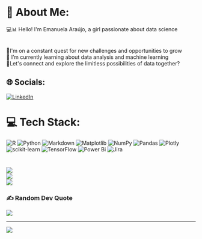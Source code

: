 # 💫 About Me:
💻📊 Hello! I'm Emanuela Araújo, a girl passionate about data science<br><br><br>💞️I'm on a constant quest for new challenges and opportunities to grow<br>💞️ I’m currently learning about data analysis and machine learning<br>💞️Let's connect and explore the limitless possibilities of data together?


## 🌐 Socials:
[![LinkedIn](https://img.shields.io/badge/LinkedIn-%230077B5.svg?logo=linkedin&logoColor=white)](https://www.linkedin.com/in/emanuela-araújo-datascience/) 

# 💻 Tech Stack:
![R](https://img.shields.io/badge/r-%23276DC3.svg?style=for-the-badge&logo=r&logoColor=white) ![Python](https://img.shields.io/badge/python-3670A0?style=for-the-badge&logo=python&logoColor=ffdd54) ![Markdown](https://img.shields.io/badge/markdown-%23000000.svg?style=for-the-badge&logo=markdown&logoColor=white) ![Matplotlib](https://img.shields.io/badge/Matplotlib-%23ffffff.svg?style=for-the-badge&logo=Matplotlib&logoColor=black) ![NumPy](https://img.shields.io/badge/numpy-%23013243.svg?style=for-the-badge&logo=numpy&logoColor=white) ![Pandas](https://img.shields.io/badge/pandas-%23150458.svg?style=for-the-badge&logo=pandas&logoColor=white) ![Plotly](https://img.shields.io/badge/Plotly-%233F4F75.svg?style=for-the-badge&logo=plotly&logoColor=white) ![scikit-learn](https://img.shields.io/badge/scikit--learn-%23F7931E.svg?style=for-the-badge&logo=scikit-learn&logoColor=white) ![TensorFlow](https://img.shields.io/badge/TensorFlow-%23FF6F00.svg?style=for-the-badge&logo=TensorFlow&logoColor=white) ![Power Bi](https://img.shields.io/badge/power_bi-F2C811?style=for-the-badge&logo=powerbi&logoColor=black) ![Jira](https://img.shields.io/badge/jira-%230A0FFF.svg?style=for-the-badge&logo=jira&logoColor=white)
# 

![](https://github-readme-stats.vercel.app/api?username=emanuela-araujo&theme=radical&hide_border=false&include_all_commits=false&count_private=false)<br/>
![](https://github-readme-streak-stats.herokuapp.com/?user=emanuela-araujo&theme=radical&hide_border=false)<br/>
![](https://github-readme-stats.vercel.app/api/top-langs/?username=emanuela-araujo&theme=radical&hide_border=false&include_all_commits=false&count_private=false&layout=compact)

### ✍️ Random Dev Quote
![](https://quotes-github-readme.vercel.app/api?type=horizontal&theme=radical)


---
[![](https://visitcount.itsvg.in/api?id=emanuela-araujo&icon=0&color=10)](https://visitcount.itsvg.in)

<!-- Proudly created with GPRM ( https://gprm.itsvg.in ) -->
